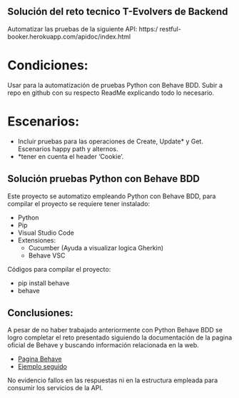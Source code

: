 ## Solución del reto tecnico T-Evolvers de Backend

Automatizar las pruebas de la siguiente API: https:/ restful-
booker.herokuapp.com/apidoc/index.html

# Condiciones: 
Usar para la automatización de pruebas Python con Behave BDD. Subir a repo en github con su respecto ReadMe explicando todo lo necesario.

# Escenarios:
+ Incluir pruebas para las operaciones de Create, Update* y Get. Escenarios happy path y alternos.
+ *tener en cuenta el header ‘Cookie’.

## Solución pruebas Python con Behave BDD
Este proyecto se automatizo empleando Python con Behave BDD, para compilar el proyecto se requiere tener instalado:
+ Python
+ Pip
+ Visual Studio Code
+ Extensiones: 
    + Cucumber (Ayuda a visualizar logica Gherkin)
    + Behave VSC

Códigos para compilar el proyecto:
+ pip install behave
+ behave

## Conclusiones:
A pesar de no haber trabajado anteriormente con Python Behave BDD se logro completar el reto presentado siguiendo la documentación de la pagina oficial de Behave y buscando información relacionada en la web.

+ [Pagina Behave](https://behave.readthedocs.io/en/latest/tutorial/)
+ [Ejemplo seguido](https://stackoverflow.com/questions/50819491/api-end-point-testing-using-behave)

No evidencio fallos en las respuestas ni en la estructura empleada para consumir los servicios de la API.